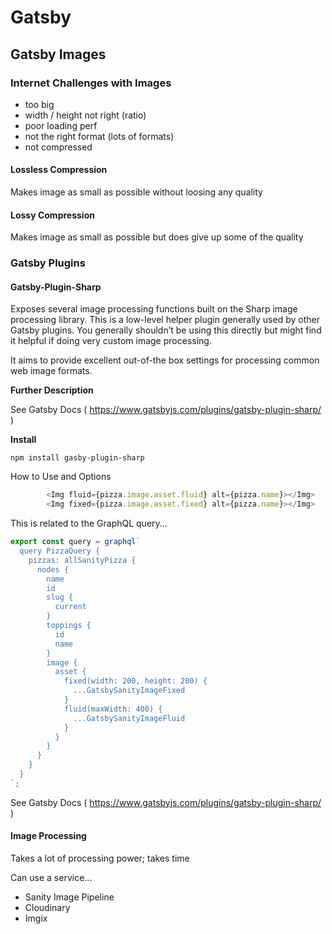 # Gatsby

## Gatsby Images

### Internet Challenges with Images

- too big
- width / height not right (ratio)
- poor loading perf
- not the right format (lots of formats)
- not compressed

#### Lossless Compression

Makes image as small as possible without loosing any quality

#### Lossy Compression

Makes image as small as possible but does give up some of the quality

### Gatsby Plugins

#### Gatsby-Plugin-Sharp

Exposes several image processing functions built on the Sharp image processing library. This is a low-level helper plugin generally used by other Gatsby plugins. You generally shouldn’t be using this directly but might find it helpful if doing very custom image processing.

It aims to provide excellent out-of-the box settings for processing common web image formats.

**Further Description**

See Gatsby Docs ( <https://www.gatsbyjs.com/plugins/gatsby-plugin-sharp/> )

**Install**

`npm install gasby-plugin-sharp`

How to Use and Options

```javascript
        <Img fluid={pizza.image.asset.fluid} alt={pizza.name}></Img>
        <Img fixed={pizza.image.asset.fixed} alt={pizza.name}></Img>
```

This is related to the GraphQL query...

```javascript
export const query = graphql`
  query PizzaQuery {
    pizzas: allSanityPizza {
      nodes {
        name
        id
        slug {
          current
        }
        toppings {
          id
          name
        }
        image {
          asset {
            fixed(width: 200, height: 200) {
              ...GatsbySanityImageFixed
            }
            fluid(maxWidth: 400) {
              ...GatsbySanityImageFluid
            }
          }
        }
      }
    }
  }
`;
```

See Gatsby Docs ( <https://www.gatsbyjs.com/plugins/gatsby-plugin-sharp/> )


#### Image Processing

Takes a lot of processing power; takes time

Can use a service...

- Sanity Image Pipeline
- Cloudinary
- Imgix
